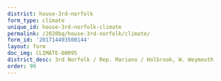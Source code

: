 ```yaml
---
district: house-3rd-norfolk
form_type: climate
unique_id: house-3rd-norfolk-climate
permalink: /2020bq/house-3rd-norfolk/climate/
form_id: '201714493500144'
layout: form
doc_img: CLIMATE-00095
district_desc: 3rd Norfolk / Rep. Mariano / Holbrook, W. Weymouth
order: 99
---
```


